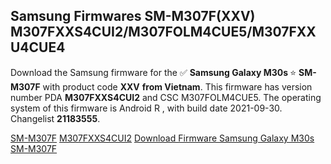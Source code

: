 <h2>Samsung Firmwares SM-M307F(XXV) M307FXXS4CUI2/M307FOLM4CUE5/M307FXXU4CUE4</h2>
Download the Samsung firmware for the ✅ <strong>Samsung Galaxy M30s </strong> ⭐ <strong>SM-M307F</strong> with product code <strong>XXV</strong> <strong> from Vietnam</strong>. This firmware has version number PDA <strong>M307FXXS4CUI2</strong> and CSC M307FOLM4CUE5. The operating system of this firmware is Android R , with build date 2021-09-30. Changelist <strong>21183555</strong>.


[SM-M307F](https://samfirm.shop/samsung/model/SM-M307F)
[M307FXXS4CUI2](https://samfirm.shop/samsung/pda/M307FXXS4CUI2)
[Download Firmware Samsung Galaxy M30s SM-M307F](https://samfirm.shop/samsung/firmware/461425)
